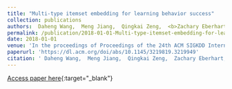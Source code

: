 ```yaml
---
title: "Multi-type itemset embedding for learning behavior success"
collection: publications
authors:  Daheng Wang,  Meng Jiang,  Qingkai Zeng,  <b>Zachary Eberhart</b>, and  Nitesh Chawla
permalink: /publication/2018-01-01-Multi-type-itemset-embedding-for-learning-behavior-success
date: 2018-01-01
venue: 'In the proceedings of Proceedings of the 24th ACM SIGKDD International Conference on Knowledge Discovery &amp; Data Mining'
paperurl: 'https://dl.acm.org/doi/abs/10.1145/3219819.3219949'
citation: ' Daheng Wang,  Meng Jiang,  Qingkai Zeng,  Zachary Eberhart,  Nitesh Chawla, &quot;Multi-type itemset embedding for learning behavior success.&quot; In the proceedings of Proceedings of the 24th ACM SIGKDD International Conference on Knowledge Discovery &amp; Data Mining, 2018.'
---
```

[Access paper here](https://dl.acm.org/doi/abs/10.1145/3219819.3219949){:target="_blank"}
